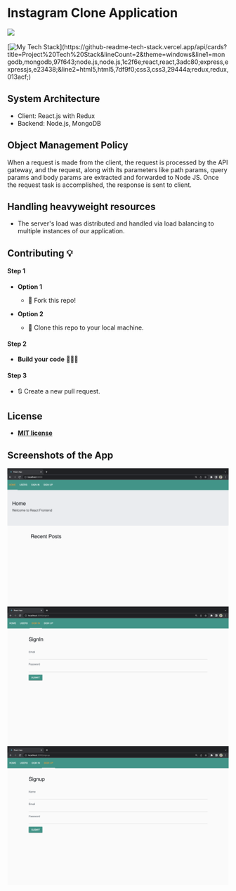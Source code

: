 # Instagram Clone Application

<img src="https://stadt-bremerhaven.de/wp-content/uploads/2021/01/Instagram-Logo-2020-720x397.jpg">

[![My Tech Stack](https://github-readme-tech-stack.vercel.app/api/cards?title=Project%20Tech%20Stack&lineCount=2&theme=windows&line1=mongodb,mongodb,97f643;node.js,node.js,1c2f6e;react,react,3adc80;express,expressjs,e23438;&line2=html5,html5,7df9f0;css3,css3,29444a;redux,redux,013acf;)](https://github-readme-tech-stack.vercel.app/api/cards?title=Project%20Tech%20Stack&lineCount=2&theme=windows&line1=mongodb,mongodb,97f643;node.js,node.js,1c2f6e;react,react,3adc80;express,expressjs,e23438;&line2=html5,html5,7df9f0;css3,css3,29444a;redux,redux,013acf;)

## System Architecture
 
* Client: React.js with Redux
* Backend: Node.js, MongoDB 

## Object Management Policy

When a request is made from the client, the request is processed by the API gateway, and the request, along with its parameters like path params, query params and body params are extracted and forwarded to Node JS. Once the request task is accomplished, the response is sent to client. 

## Handling heavyweight resources

*	The server's load was distributed and handled via load balancing to multiple instances of our application.

## Contributing 💡

#### Step 1

- **Option 1**

  - 🍴 Fork this repo!

- **Option 2**
  - 👯 Clone this repo to your local machine.

#### Step 2

- **Build your code** 🔨🔨🔨

#### Step 3

- 🔃 Create a new pull request.

## License

- **[MIT license](http://opensource.org/licenses/mit-license.php)**


## Screenshots of the App

<img src="./images/ig1.png">
<img src="./images/ig2.png">
<img src="./images/ig3.png">
